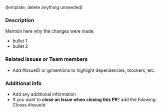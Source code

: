 (template, delete anything unneeded)

### Description

Mention here why the changes were made:

* bullet 1
* bullet 2

### Related Issues or Team members

* Add #issueID or @mentions to highlight dependencies, blockers, etc.

### Additional info

* Add any additional information
* If you want to **close an Issue when closing this PR**? add the folowing: Closes #issueId
